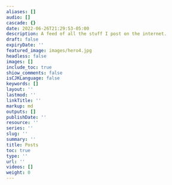 ```yaml
---
aliases: []
audio: []
cascade: {}
date: 2022-06-26T21:29:53-05:00
description: A feed of all the stuff I post on the internet.
draft: false
expiryDate: ''
featured_image: images/hero4.jpg
headless: false
images: []
include_toc: true
shiow_comments: false
isCJKLanguage: false
keywords: []
layout: ''
lastmod: ''
linkTitle: ''
markup: md
outputs: []
publishDate: ''
resource: ''
series: ''
slug: ''
summary: ''
title: Posts
toc: true
type: ''
url: ''
videos: []
weight: 0
---
```

